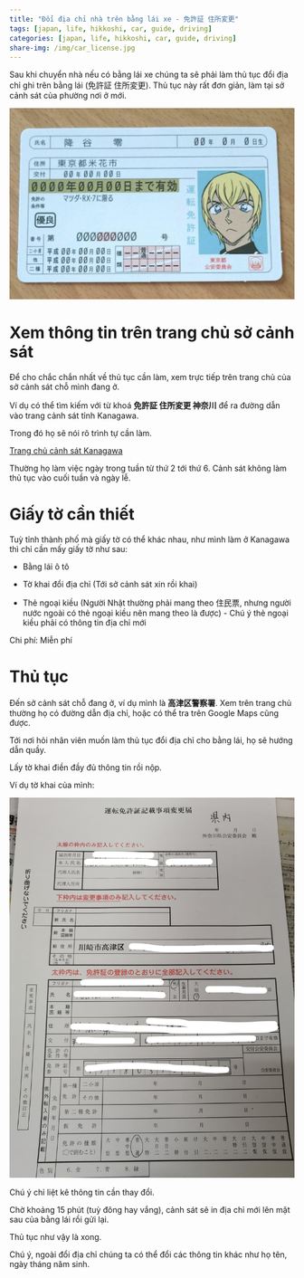 ```yaml
---
title: "Đổi địa chỉ nhà trên bằng lái xe - 免許証 住所変更"
tags: [japan, life, hikkoshi, car, guide, driving]
categories: [japan, life, hikkoshi, car, guide, driving]
share-img: /img/car_license.jpg
---
```


Sau khi chuyển nhà nếu có bằng lái xe chúng ta sẽ phải làm thủ tục đổi địa chỉ ghi trên bằng lái (免許証 住所変更). Thủ tục này rất đơn giản, làm tại sở cảnh sát của phường nơi ở mới.

![](/img/car_license.jpg)

# Xem thông tin trên trang chủ sở cảnh sát

Để cho chắc chắn nhất về thủ tục cần làm, xem trực tiếp trên trang chủ của sở cảnh sát chỗ mình đang ở.

Ví dụ có thể tìm kiếm với từ khoá **免許証 住所変更 神奈川** để ra đường dẫn vào trang cảnh sát tỉnh Kanagawa.

Trong đó họ sẽ nói rõ trình tự cần làm.

[Trang chủ cảnh sát Kanagawa](https://www.police.pref.kanagawa.jp/mes/mes83004.htm)

Thường họ làm việc ngày trong tuần từ thứ 2 tới thứ 6. Cảnh sát không làm thủ tục vào cuối tuần và ngày lễ.

# Giấy tờ cần thiết

Tuỳ tỉnh thành phố mà giấy tờ có thể khác nhau, như mình làm ở Kanagawa thì chỉ cần mấy giấy tờ như sau:

* Bằng lái ô tô

* Tờ khai đổi địa chỉ (Tới sở cảnh sát xin rồi khai)

* Thẻ ngoại kiều (Người Nhật thường phải mang theo 住民票, nhưng người nước ngoài có thẻ ngoại kiều nên mang theo là được) - Chú ý thẻ ngoại kiều phải có thông tin địa chỉ mới

Chi phí: Miễn phí

# Thủ tục

Đến sở cảnh sát chỗ đang ở, ví dụ mình là **高津区警察署**. Xem trên trang chủ thường họ có đường dẫn địa chỉ, hoặc có thể tra trên Google Maps cũng được.

Tới nơi hỏi nhân viên muốn làm thủ tục đổi địa chỉ cho bằng lái, họ sẽ hướng dẫn quầy.

Lấy tờ khai điền đầy đủ thông tin rồi nộp.

Ví dụ tờ khai của mình:

![](/img/car_change_address.jpg)

Chú ý chỉ liệt kê thông tin cần thay đổi.

Chờ khoảng 15 phút (tuỳ đông hay vắng), cảnh sát sẽ in địa chỉ mới lên mặt sau của bằng lái rồi gửi lại.

Thủ tục như vậy là xong.

Chú ý, ngoài đổi địa chỉ chúng ta có thể đổi các thông tin khác như họ tên, ngày tháng năm sinh.
